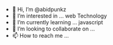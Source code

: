 - 👋 Hi, I’m @abidpunkz
- 👀 I’m interested in ... web Technology
- 🌱 I’m currently learning ... javascript 
- 💞️ I’m looking to collaborate on ...
- 📫 How to reach me ...

<!---
abidpunkz/abidpunkz is a ✨ special ✨ repository because its `README.md` (this file) appears on your GitHub profile.
You can click the Preview link to take a look at your changes.
--->
